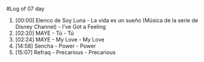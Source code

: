 #Log of 07 day

1. [00:00] Elenco de Soy Luna - La vida es un sueño (Música de la serie de Disney Channel) - I've Got a Feeling
1. [02:20] MAYE - Tú - Tú
1. [02:24] MAYE - My Love - My Love
1. [14:58] Sencha - Power - Power
1. [15:07] Refraq - Precarious - Precarious
